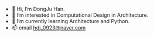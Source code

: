 - 👋 Hi, I’m DongJu Han.
- 👀 I’m interested in Computational Design in Architecture.
- 🌱 I’m currently learning Architecture and Python.
- 📫 email hdj_0923@naver.com
